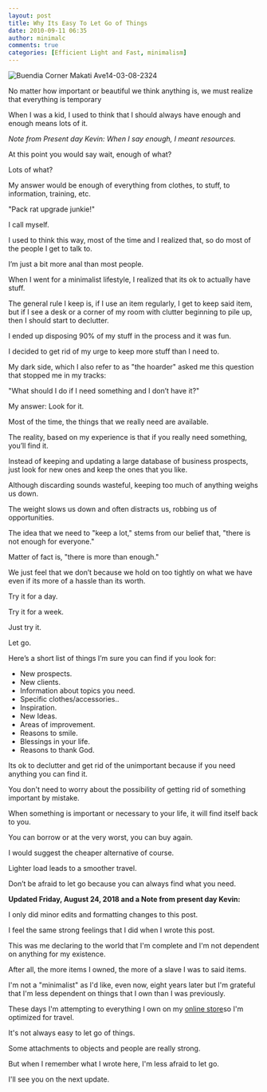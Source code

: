 ```yaml
---
layout: post
title: Why Its Easy To Let Go of Things
date: 2010-09-11 06:35
author: minimalc
comments: true
categories: [Efficient Light and Fast, minimalism]
---
```

<img src="http://farm5.static.flickr.com/4145/5053063045_18e157c335.jpg" alt="Buendia Corner Makati Ave14-03-08-2324" />

No matter how important or beautiful we think anything is, we must realize that everything is temporary

When I was a kid, I used to think that I should always have enough and enough means lots of it. 

_Note from Present day Kevin: When I say enough, I meant resources._

At this point you would say wait, enough of what? 

Lots of what? 

My answer would be enough of everything from clothes, to stuff, to information, training, etc. 

"Pack rat upgrade junkie!"

I call myself. 

I used to think this way, most of the time and I realized that, so do most of the people I get to talk to. 

I’m just a bit more anal than most people. 

When I went for a minimalist lifestyle, I realized that its ok to actually have stuff. 

The general rule I keep is, if I use an item regularly, I get to keep said item, but if I see a desk or a corner of my room with clutter beginning to pile up, then I should start to declutter. 

I ended up disposing 90% of my stuff in the process and it was fun. 

I decided to get rid of my urge to keep more stuff than I need to. 

My dark side, which I also refer to as "the hoarder" asked me this question that stopped me in my tracks:

"What should I do if I need something and I don’t have it?"

My answer: Look for it.

Most of the time, the things that we really need are available. 

The reality, based on my experience is that if you really need something, you’ll find it.

Instead of keeping and updating a large database of business prospects, just look for new ones and keep the ones that you like. 

Although discarding sounds wasteful, keeping too much of anything weighs us down.

The weight slows us down and often distracts us, robbing us of opportunities.

The idea that we need to "keep a lot," stems from our belief that, "there is not enough for everyone." 

Matter of fact is, "there is more than enough." 

We just feel that we don’t because we hold on too tightly on what we have even if its more of a hassle than its worth.

Try it for a day. 

Try it for a week. 

Just try it.

Let go.

Here’s a short list of things I’m sure you can find if you look for:

- New prospects.
- New clients.
- Information about topics you need.
- Specific clothes/accessories..
- Inspiration.
- New Ideas.
- Areas of improvement.
- Reasons to smile.
- Blessings in your life.
- Reasons to thank God.

Its ok to declutter and get rid of the unimportant because if you need anything you can find it. 

You don't need to worry about the possibility of getting rid of something important by mistake.

When something is important or necessary to your life, it will find itself back to you.

You can borrow or at the very worst, you can buy again. 

I would suggest the cheaper alternative of course. 

Lighter load leads to a smoother travel. 

Don’t be afraid to let go because you can always find what you need.

**Updated Friday, August 24, 2018 and a Note from present day Kevin:**

I only did minor edits and formatting changes to this post.

I feel the same strong feelings that I did when I wrote this post.

This was me declaring to the world that I'm complete and I'm not dependent on anything for my existence.

After all, the more items I owned, the more of a slave I was to said items.

I'm not a "minimalist" as I'd like, even now, eight years later but I'm grateful that I'm less dependent on things that I own than I was previously.

These days I'm attempting to  everything I own on my [online store][1]so I'm optimized for travel.

It's not always easy to let go of things.

Some attachments to objects and people are really strong.
  
But when I remember what I wrote here, I'm less afraid to let go.

I'll see you on the next update.

[1]:	https://ph.carousell.com/kevinolega/